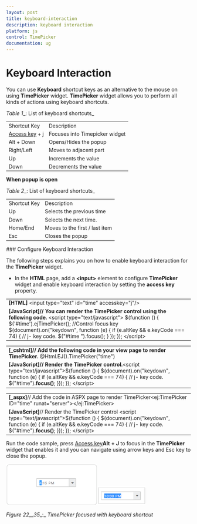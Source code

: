 ```yaml
---
layout: post
title: keyboard-interaction
description: keyboard interaction
platform: js
control: TimePicker
documentation: ug
---
```


# Keyboard Interaction

You can use **Keyboard** shortcut keys as an alternative to the mouse on using **TimePicker** widget. **TimePicker** widget allows you to perform all kinds of actions using keyboard shortcuts.

_Table_ _1__: List of keyboard shortcuts_

<table>
<tr>
<td>
Shortcut Key</td><td>
Description</td></tr>
<tr>
<td>
<a href=http://en.wikipedia.org/wiki/Access_key>Access key</a> + j</td><td>
Focuses into Timepicker widget</td></tr>
<tr>
<td>
Alt + Down</td><td>
Opens/Hides the popup</td></tr>
<tr>
<td>
Right/Left</td><td>
Moves to adjacent part</td></tr>
<tr>
<td>
Up</td><td>
Increments the value</td></tr>
<tr>
<td>
Down</td><td>
Decrements the value</td></tr>
</table>


**When popup is open**

_Table_ _2__: List of keyboard shortcuts_

<table>
<tr>
<td>
Shortcut Key</td><td>
Description</td></tr>
<tr>
<td>
Up</td><td>
Selects the previous time </td></tr>
<tr>
<td>
Down </td><td>
Selects the next time.</td></tr>
<tr>
<td>
Home/End</td><td>
Moves to the first / last item</td></tr>
<tr>
<td>
Esc</td><td>
Closes the popup</td></tr>
</table>
### Configure Keyboard Interaction

The following steps explains you on how to enable keyboard interaction for the **TimePicker** widget.

* In the **HTML** page, add a **&lt;input&gt;** element to configure **TimePicker** widget and enable keyboard interaction by setting the **access key** property.





<table>
<tr>
<td>
<b>[HTML]</b>        &lt;input type="text" id="time" accesskey="j"/&gt;</td></tr>
<tr>
<td>
<b>[JavaScript]</b><b>// You can render the TimePicker control using the following code.</b>   &lt;script type="text/javascript"&gt;    $(function () {         $('#time').ejTimePicker();            //Control focus key            $(document).on("keydown", function (e) {                if (e.altKey && e.keyCode === 74) { // j- key code.                    $("#time ").focus();                }            });        });    &lt;/script&gt;</td></tr>
</table>


<table>
<tr>
<td>
<b>[_cshtml]</b><b>// Add the following code in your view page to render TimePicker.</b>        @Html.EJ().TimePicker("time")</td></tr>
<tr>
<td>
<b>[JavaScript]</b><b>// Render the TimePicker control.</b>&lt;script type="text/javascript"&gt;$(function () {      $(document).on("keydown", function (e) {           if (e.altKey && e.keyCode === 74) { // j- key code.                 $("#time").<b>focus()</b>;     }});    });  &lt;/script&gt;</td></tr>
</table>


<table>
<tr>
<td>
<b>[_aspx]</b>// Add the code in ASPX page to render TimePicker&lt;ej:TimePicker ID="time" runat="server"&gt;&lt;/ej:TimePicker&gt;</td></tr>
<tr>
<td>
<b>[JavaScript]</b>// Render the TimePicker control &lt;script type="text/javascript"&gt;$(function () {      $(document).on("keydown", function (e) {           if (e.altKey && e.keyCode === 74) { // j- key code.                 $("#time").<b>focus()</b>;     }});    });  &lt;/script&gt;</td></tr>
</table>


Run the code sample, press [Access key](http://en.wikipedia.org/wiki/Access_key)**Alt** **+ J** to focus in the **TimePicker** widget that enables it and you can navigate using arrow keys and Esc key to close the popup.



![](keyboard-interaction_images\keyboard-interaction_img1.png)![](keyboard-interaction_images\keyboard-interaction_img2.png)

_Figure_ _22__35__:_ _TimePicker_ _focused with keyboard shortcut_





